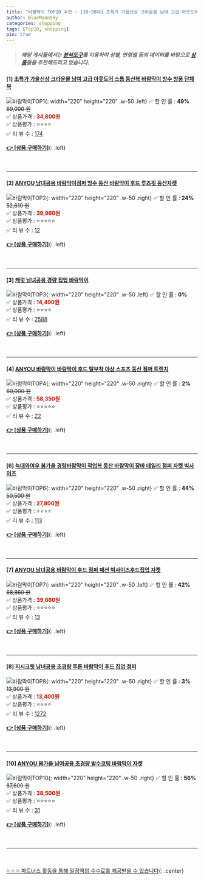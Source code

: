 ```yaml
---
title: "바람막이 TOP10 추천 - [10~50대] 초특가 가을신상 크라운몰 남여 고급 아웃도어 스톰 등산복 바람막이 방수 방풍 단체복"
author: BlueMoonSky
categories: shopping
tags: [Top10, shopping]
pin: true
---
```


> ##### 해당 게시물에서는 [**분석도구**](https://itemscout.io/)를 이용하여 **성별**, **연령별** 등의 데이터를 바탕으로 [**상품**](https://link.coupang.com/a/baae76)들을 추천해드리고 있습니다.

#### [1] [초특가 가을신상 크라운몰 남여 고급 아웃도어 스톰 등산복 바람막이 방수 방풍 단체복](https://link.coupang.com/re/AFFSDP?lptag=AF5964186&subid=bluemoonsky6999&pageKey=7166976450&traceid=V0-153&itemId=18047855809&vendorItemId=86841186633)
![바람막이TOP1](https://thumbnail6.coupangcdn.com/thumbnails/remote/230x230ex/image/vendor_inventory/2bad/6bfda08f6b8abc19390af83b77a02ff3c92a1a31d42611219bc23d646218.jpg){: width="220" height="220" .w-50 .left}
✅ 할 인 률 : **49%** ~~<del class="base-price"> 69,000  </del>원~~<br>
✅ 상품가격 : <span style="color:#cb1400"> **34,800원** </span><br>
✅ 상품평가 : ⭐⭐⭐⭐<br>
✅ 리 뷰 수 : [174](https://link.coupang.com/re/AFFSDP?lptag=AF5964186&subid=bluemoonsky6999&pageKey=7166976450&traceid=V0-153&itemId=18047855809&vendorItemId=86841186633)<br>
<br>
[**👉  [상품 구매하기]**](https://link.coupang.com/re/AFFSDP?lptag=AF5964186&subid=bluemoonsky6999&pageKey=7166976450&traceid=V0-153&itemId=18047855809&vendorItemId=86841186633){: .left}
<br>
<br>
<br>

***

#### [2] [ANYOU 남녀공용 바람막이점퍼 방수 등산 바람막이 후드 루즈핏 등산자켓](https://link.coupang.com/re/AFFSDP?lptag=AF5964186&subid=bluemoonsky6999&pageKey=7547098890&traceid=V0-153&itemId=19852731311&vendorItemId=86953874131)
![바람막이TOP2](https://thumbnail10.coupangcdn.com/thumbnails/remote/230x230ex/image/vendor_inventory/448e/4dbe9bf7197df785452a49efba2beef42b04eb2d3f5a56bd18b99119621c.jpg){: width="220" height="220" .w-50 .right}
✅ 할 인 률 : **24%** ~~<del class="base-price"> 52,610  </del>원~~<br>
✅ 상품가격 : <span style="color:#cb1400"> **39,960원** </span><br>
✅ 상품평가 : ⭐⭐⭐⭐⭐<br>
✅ 리 뷰 수 : [12](https://link.coupang.com/re/AFFSDP?lptag=AF5964186&subid=bluemoonsky6999&pageKey=7547098890&traceid=V0-153&itemId=19852731311&vendorItemId=86953874131)<br>
<br>
[**👉  [상품 구매하기]**](https://link.coupang.com/re/AFFSDP?lptag=AF5964186&subid=bluemoonsky6999&pageKey=7547098890&traceid=V0-153&itemId=19852731311&vendorItemId=86953874131){: .left}
<br>
<br>
<br>

***

#### [3] [캐럿 남녀공용 경량 집업 바람막이](https://link.coupang.com/re/AFFSDP?lptag=AF5964186&subid=bluemoonsky6999&pageKey=5717847927&traceid=V0-153&itemId=9554817453&vendorItemId=76839466839)
![바람막이TOP3](https://thumbnail8.coupangcdn.com/thumbnails/remote/230x230ex/image/retail/images/2029102910890913-d7374109-e273-4649-9de6-4405c2fe9214.jpg){: width="220" height="220" .w-50 .left}
✅ 할 인 률 : **0%** <br>
✅ 상품가격 : <span style="color:#cb1400"> **14,490원** </span><br>
✅ 상품평가 : ⭐⭐⭐⭐<br>
✅ 리 뷰 수 : [2588](https://link.coupang.com/re/AFFSDP?lptag=AF5964186&subid=bluemoonsky6999&pageKey=5717847927&traceid=V0-153&itemId=9554817453&vendorItemId=76839466839)<br>
<br>
[**👉  [상품 구매하기]**](https://link.coupang.com/re/AFFSDP?lptag=AF5964186&subid=bluemoonsky6999&pageKey=5717847927&traceid=V0-153&itemId=9554817453&vendorItemId=76839466839){: .left}
<br>
<br>
<br>

***

#### [4] [ANYOU 바람막이 바람막이 후드 탈부착 야상 스포츠 등산 점퍼 트렌치](https://link.coupang.com/re/AFFSDP?lptag=AF5964186&subid=bluemoonsky6999&pageKey=7551081814&traceid=V0-153&itemId=19872308740&vendorItemId=86973001491)
![바람막이TOP4](https://thumbnail9.coupangcdn.com/thumbnails/remote/230x230ex/image/vendor_inventory/6fe8/1ed3a791179ed956ca9f8822fffc94f882fd3288dab9cc03cf18e35907ae.jpg){: width="220" height="220" .w-50 .right}
✅ 할 인 률 : **2%** ~~<del class="base-price"> 60,000  </del>원~~<br>
✅ 상품가격 : <span style="color:#cb1400"> **58,350원** </span><br>
✅ 상품평가 : ⭐⭐⭐⭐⭐<br>
✅ 리 뷰 수 : [22](https://link.coupang.com/re/AFFSDP?lptag=AF5964186&subid=bluemoonsky6999&pageKey=7551081814&traceid=V0-153&itemId=19872308740&vendorItemId=86973001491)<br>
<br>
[**👉  [상품 구매하기]**](https://link.coupang.com/re/AFFSDP?lptag=AF5964186&subid=bluemoonsky6999&pageKey=7551081814&traceid=V0-153&itemId=19872308740&vendorItemId=86973001491){: .left}
<br>
<br>
<br>

***

#### [6] [늑대와여우 봄가을 경량바람막이 작업복 등산 바람막이 잠바 데일리 점퍼 자켓 빅사이즈](https://link.coupang.com/re/AFFSDP?lptag=AF5964186&subid=bluemoonsky6999&pageKey=6311708951&traceid=V0-153&itemId=13104562168&vendorItemId=80364882917)
![바람막이TOP6](https://thumbnail9.coupangcdn.com/thumbnails/remote/230x230ex/image/vendor_inventory/3645/885a617f526699b21473aa3924cf0213499af40d9bc879a680f4c1a0c0a1.jpg){: width="220" height="220" .w-50 .right}
✅ 할 인 률 : **44%** ~~<del class="base-price"> 50,500  </del>원~~<br>
✅ 상품가격 : <span style="color:#cb1400"> **27,800원** </span><br>
✅ 상품평가 : ⭐⭐⭐⭐<br>
✅ 리 뷰 수 : [113](https://link.coupang.com/re/AFFSDP?lptag=AF5964186&subid=bluemoonsky6999&pageKey=6311708951&traceid=V0-153&itemId=13104562168&vendorItemId=80364882917)<br>
<br>
[**👉  [상품 구매하기]**](https://link.coupang.com/re/AFFSDP?lptag=AF5964186&subid=bluemoonsky6999&pageKey=6311708951&traceid=V0-153&itemId=13104562168&vendorItemId=80364882917){: .left}
<br>
<br>
<br>

***

#### [7] [ANYOU 남녀공용 바람막이 후드 점퍼 패션 빅사이즈후드집업 자켓](https://link.coupang.com/re/AFFSDP?lptag=AF5964186&subid=bluemoonsky6999&pageKey=7530402890&traceid=V0-153&itemId=19770523772&vendorItemId=87296423348)
![바람막이TOP7](https://thumbnail7.coupangcdn.com/thumbnails/remote/230x230ex/image/vendor_inventory/1a3e/e013056c89068b7e42f8d39489fca71784820a8b4f974b1897d203ccf656.jpg){: width="220" height="220" .w-50 .left}
✅ 할 인 률 : **42%** ~~<del class="base-price"> 68,860  </del>원~~<br>
✅ 상품가격 : <span style="color:#cb1400"> **39,860원** </span><br>
✅ 상품평가 : ⭐⭐⭐⭐⭐<br>
✅ 리 뷰 수 : [13](https://link.coupang.com/re/AFFSDP?lptag=AF5964186&subid=bluemoonsky6999&pageKey=7530402890&traceid=V0-153&itemId=19770523772&vendorItemId=87296423348)<br>
<br>
[**👉  [상품 구매하기]**](https://link.coupang.com/re/AFFSDP?lptag=AF5964186&subid=bluemoonsky6999&pageKey=7530402890&traceid=V0-153&itemId=19770523772&vendorItemId=87296423348){: .left}
<br>
<br>
<br>

***

#### [8] [지시크릿 남녀공용 초경량 투톤 바람막이 후드 집업 점퍼](https://link.coupang.com/re/AFFSDP?lptag=AF5964186&subid=bluemoonsky6999&pageKey=6659710691&traceid=V0-153&itemId=15283311221&vendorItemId=86516013837)
![바람막이TOP8](https://thumbnail6.coupangcdn.com/thumbnails/remote/230x230ex/image/vendor_inventory/fa28/7aac87c076c56a0d46ddfeccaef961572dd32af692e733daa822906bc091.jpg){: width="220" height="220" .w-50 .right}
✅ 할 인 률 : **3%** ~~<del class="base-price"> 13,900  </del>원~~<br>
✅ 상품가격 : <span style="color:#cb1400"> **13,400원** </span><br>
✅ 상품평가 : ⭐⭐⭐⭐<br>
✅ 리 뷰 수 : [1272](https://link.coupang.com/re/AFFSDP?lptag=AF5964186&subid=bluemoonsky6999&pageKey=6659710691&traceid=V0-153&itemId=15283311221&vendorItemId=86516013837)<br>
<br>
[**👉  [상품 구매하기]**](https://link.coupang.com/re/AFFSDP?lptag=AF5964186&subid=bluemoonsky6999&pageKey=6659710691&traceid=V0-153&itemId=15283311221&vendorItemId=86516013837){: .left}
<br>
<br>
<br>

***

#### [10] [ANYOU 봄가을 남여공용 초경량 발수코팅 바람막이 자켓](https://link.coupang.com/re/AFFSDP?lptag=AF5964186&subid=bluemoonsky6999&pageKey=7527150522&traceid=V0-153&itemId=19754919574&vendorItemId=87172975512)
![바람막이TOP10](https://thumbnail10.coupangcdn.com/thumbnails/remote/230x230ex/image/vendor_inventory/b537/d4c4d9db3abb4e948d0e6c16a389391a5fd9e7d90c5f1d8de2f83bc99fc3.jpg){: width="220" height="220" .w-50 .right}
✅ 할 인 률 : **56%** ~~<del class="base-price"> 87,600  </del>원~~<br>
✅ 상품가격 : <span style="color:#cb1400"> **38,500원** </span><br>
✅ 상품평가 : ⭐⭐⭐⭐⭐<br>
✅ 리 뷰 수 : [31](https://link.coupang.com/re/AFFSDP?lptag=AF5964186&subid=bluemoonsky6999&pageKey=7527150522&traceid=V0-153&itemId=19754919574&vendorItemId=87172975512)<br>
<br>
[**👉  [상품 구매하기]**](https://link.coupang.com/re/AFFSDP?lptag=AF5964186&subid=bluemoonsky6999&pageKey=7527150522&traceid=V0-153&itemId=19754919574&vendorItemId=87172975512){: .left}
<br>
<br>
<br>

***
<br><br>[💦 💦 💦 파트너스 활동을 통해 일정액의 수수료를 제공받을 수 있습니다](https://link.coupang.com/a/baae76){: .center}
